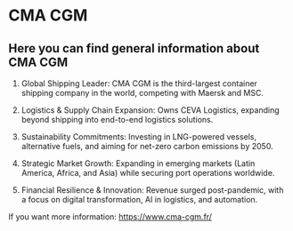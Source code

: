 # CMA CGM
## Here you can find general information about CMA CGM 
1. Global Shipping Leader: CMA CGM is the third-largest container shipping company in the world, competing with Maersk and MSC.  

2. Logistics & Supply Chain Expansion: Owns CEVA Logistics, expanding beyond shipping into end-to-end logistics solutions.  

3. Sustainability Commitments: Investing in LNG-powered vessels, alternative fuels, and aiming for net-zero carbon emissions by 2050.  

4. Strategic Market Growth: Expanding in emerging markets (Latin America, Africa, and Asia) while securing port operations worldwide.  

5. Financial Resilience & Innovation: Revenue surged post-pandemic, with a focus on digital transformation, AI in logistics, and automation.

If you want more information: https://www.cma-cgm.fr/
